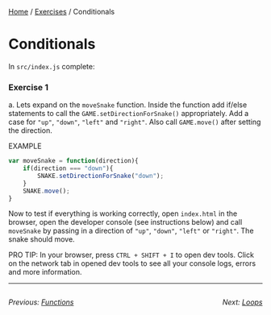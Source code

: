 [Home](../README.md) / [Exercises](./) / Conditionals

# Conditionals

In `src/index.js` complete:

### Exercise 1

a. Lets expand on the `moveSnake` function. Inside the function add if/else statements to call the `GAME.setDirectionForSnake()` appropriately. Add a case for `"up"`, `"down"`, `"left"` and `"right"`. Also call `GAME.move()` after setting the direction.

EXAMPLE
```javascript
var moveSnake = function(direction){
    if(direction === "down"){
        SNAKE.setDirectionForSnake("down");
    }
    SNAKE.move();
}
```

Now to test if everything is working correctly, open `index.html` in the browser, open the developer console (see instructions below) and call `moveSnake` by passing in a direction of `"up"`, `"down"`, `"left"` or `"right"`. The snake should move.

PRO TIP: In your browser, press `CTRL + SHIFT + I` to open dev tools. Click on the network tab in opened dev tools to see all your console logs, errors and more information.


---

<div style="overflow:auto">

<div style="float: left">

<i>Previous: <a href="./2%20Functions.md">Functions</a></i>


</div>

<div style="float: right">

<i>Next: <a href="./4%20Loops.md">Loops</a></i>


</div>
</div>


